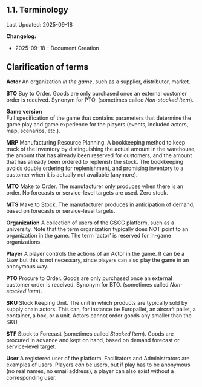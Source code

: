 ## 1.1. Terminology

Last Updated: 2025-09-18

__Changelog:__
 - 2025-09-18 - Document Creation


## Clarification of terms

**Actor**
An organization *in the game*, such as a supplier, distributor, market.

**BTO**
Buy to Order. Goods are only purchased once an external customer order is received. Synonym for PTO. (sometimes called *Non-stocked Item*).

**Game version**<br>
Full specification of the game that contains parameters that determine the game play and game experience for the players (events, included actors, map, scenarios, etc.).

**MRP**
Manufacturing Resource Planning. A bookkeeping method to keep track of the inventory by distinguishing the actual amount in the warehouse, the amount that has already been reserved for customers, and the amount that has already been ordered to replenish the stock. The bookkeeping avoids double ordering for replenishment, and promising inventory to a customer when it is actually not available (anymore).

**MTO**
Make to Order. The manufacturer only produces when there is an order. No forecasts or service-level targets are used. Zero stock.

**MTS**
Make to Stock. The manufacturer produces in anticipation of demand, based on forecasts or service-level targets.

**Organization**
A collection of users of the GSCG platform, such as a university. Note that the term organization typically does NOT point to an organization in the game. The term 'actor' is reserved for in-game organizations.

**Player**
A player controls the actions of an Actor in the game. It can be a *User* but this is not necessary, since players can also play the game in an anonymous way.

**PTO**
Procure to Order. Goods are only purchased once an external customer order is received. Synonym for BTO. (sometimes called *Non-stocked Item*).

**SKU** 
Stock Keeping Unit. The unit in which products are typically sold by supply chain actors. This can, for instance be Europallet, an aircraft pallet, a container, a box, or a unit. Actors cannot order goods any smaller than the SKU.

**STF**
Stock to Forecast (sometimes called *Stocked Item*). Goods are procured in advance and kept on hand, based on demand forecast or service-level target.

**User**
A registered user of the platform. Facilitators and Administrators are examples of users. Players *can* be users, but if play has to be anonymous (no real names, no email address), a player can also exist without a corresponding user.

